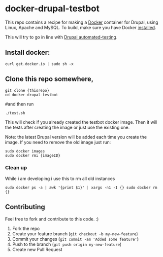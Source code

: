 docker-drupal-testbot
=====================

This repo contains a recipe for making a [Docker](http://docker.io) container for Drupal, using Linux, Apache and MySQL. 
To build, make sure you have Docker [installed](http://www.docker.io/gettingstarted/).

This will try to go in line with [Drupal automated-testing](https://drupal.org/automated-testing).


## Install docker:
```
curl get.docker.io | sudo sh -x
```

## Clone this repo somewhere, 
```
git clone {thisrepo}
cd docker-drupal-testbot
```
#and then run
```
./test.sh
```
This will check if you already created the testbot docker image.
Then it will the tests after creating the image or just use the existing one.


Note: the latest Drupal version will be added each time you create the image.
If you need to remove the old image just run:
```
sudo docker images
sudo docker rmi {imageID}
```

### Clean up
While i am developing i use this to rm all old instances
```
sudo docker ps -a | awk '{print $1}' | xargs -n1 -I {} sudo docker rm {}
``` 

## Contributing
Feel free to fork and contribute to this code. :)

1. Fork the repo
2. Create your feature branch (`git checkout -b my-new-feature`)
3. Commit your changes (`git commit -am 'Added some feature'`)
4. Push to the branch (`git push origin my-new-feature`)
5. Create new Pull Request

